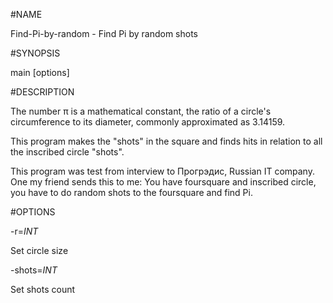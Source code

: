 #NAME

Find-Pi-by-random - Find Pi by random shots
 

#SYNOPSIS

main [options]


#DESCRIPTION

The number π is a mathematical constant, the ratio of a circle's circumference to its diameter, commonly approximated as 3.14159.

This program makes the "shots" in the square and finds hits in relation to all the inscribed circle "shots".

This program was test from interview to Прогрэдис, Russian IT company. One my friend sends this to me: You have foursquare and inscribed circle, you have to do random shots to the foursquare and find Pi.


#OPTIONS

   -r=*INT*
   
Set circle size

   -shots=_INT_
   
Set shots count
